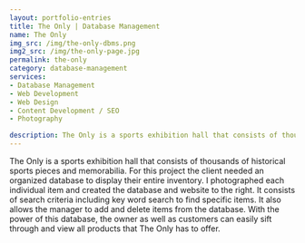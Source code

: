 ```yaml
---
layout: portfolio-entries
title: The Only | Database Management
name: The Only
img_src: /img/the-only-dbms.png
img2_src: /img/the-only-page.jpg
permalink: the-only
category: database-management
services:
- Database Management
- Web Development
- Web Design
- Content Development / SEO
- Photography

description: The Only is a sports exhibition hall that consists of thousands of historical sports pieces and memorabilia. For this project the client needed an organized database to display all of their inventory...
---
```


The Only is a sports exhibition hall that consists of thousands of historical sports pieces and memorabilia. For this project the client needed an organized database to display their entire inventory. I photographed each individual item and created the database and website to the right. It consists of search criteria including key word search to find specific items. It also allows the manager to add and delete items from the database. With the power of this database, the owner as well as customers can easily sift through and view all products that The Only has to offer.